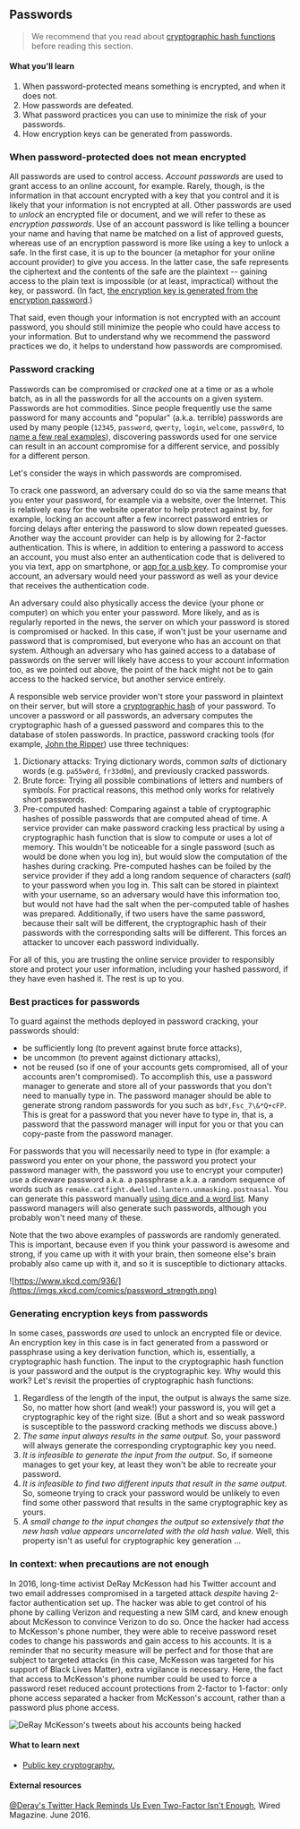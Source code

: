 ## Passwords

> We recommend that you read about [cryptographic hash functions](1-4_cryptographic-hash.md) before reading this section.

#### What you'll learn

1. When password-protected means something is encrypted, and when it does not.
1. How passwords are defeated.
1. What password practices you can use to minimize the risk of your passwords.
1. How encryption keys can be generated from passwords.

### When password-protected does not mean encrypted

All passwords are used to control access. *Account passwords* are used to grant access to an online account, for example. Rarely, though, is the information in that account encrypted with a key that you control and it is likely that your information is not encrypted at all. Other passwords are used to *unlock* an encrypted file or document, and we will refer to these as *encryption passwords*.  Use of an account password is like telling a bouncer your name and having that name be matched on a list of approved guests, whereas use of an encryption password is more like using a key to unlock a safe.  In the first case, it is up to the bouncer (a metaphor for your online account provider) to give you access. In the latter case, the safe represents the ciphertext and the contents of the safe are the plaintext -- gaining access to the plain text is impossible (or at least, impractical) without the key, or password.  (In fact, [the encryption key is generated from the encryption password](password-to-key.md).)

That said, even though your information is not encrypted with an account password, you should still minimize the people who could have access to your information.  But to understand why we recommend the password practices we do, it helps to understand how passwords are compromised.

### Password cracking

Passwords can be compromised or *cracked* one at a time or as a whole batch, as in all the passwords for all the accounts on a given system. Passwords are hot commodities.  Since people frequently use the same password for many accounts and "popular" (a.k.a. terrible) passwords are used by many people (`12345`, `password`, `qwerty`, `login`, `welcome`, `passw0rd`, to [name a few real examples](https://www.teamsid.com/worst-passwords-2016/)), discovering passwords used for one service can result in an account compromise for a different service, and possibly for a different person.

Let's consider the ways in which passwords are compromised.

To crack one password, an adversary could do so via the same means that you enter your password, for example via a website, over the Internet.  This is relatively easy for the website operator to help protect against by, for example, locking an account after a few incorrect password entries or forcing delays after entering the password to slow down repeated guesses.  Another way the account provider can help is by allowing for 2-factor authentication. This is where, in addition to entering a password to access an account, you must also enter an authentication code that is delivered to you via text, app on smartphone, or [app for a usb key](https://en.wikipedia.org/wiki/YubiKey). To compromise your account, an adversary would need your password as well as your device that receives the authentication code.

An adversary could also physically access the device (your phone or computer) on which you enter your password. More likely, and as is regularly reported in the news, the server on which your password is stored is compromised or hacked. In this case, if won't just be your username and password that is compromised, but everyone who has an account on that system. Although an adversary who has gained access to a database of passwords on the server will likely have access to your account information too, as we pointed out above, the point of the hack might not be to gain access to the hacked service, but another service entirely.

A responsible web service provider won't store your password in plaintext on their server, but will store a [cryptographic hash](1-4_cryptographic-hash.md) of your password.  To uncover a password or all passwords, an adversary computes the cryptographic hash of a guessed password and compares this to the database of stolen passwords.  In practice, password cracking tools (for example, [John the Ripper](https://en.wikipedia.org/wiki/John_the_Ripper)) use three techniques:
1. Dictionary attacks: Trying dictionary words, common *salts* of dictionary words (e.g. `pa55w0rd`, `fr33d0m`), and previously cracked passwords.
1. Brute force: Trying all possible combinations of letters and numbers of symbols.  For practical reasons, this method only works for relatively short passwords.
1. Pre-computed hashed: Comparing against a table of cryptographic hashes of possible passwords that are computed ahead of time.
A service provider can make password cracking less practical by using a cryptographic hash function that is slow to compute or uses a lot of memory. This wouldn't be noticeable for a single password (such as would be done when you log in), but would slow the computation of the hashes during cracking.  Pre-computed hashes can be foiled by the service provider if they add a long random sequence of characters (*salt*) to your password when you log in.  This salt can be stored in plaintext with your username, so an adversary would have this information too, but would not have had the salt when the per-computed table of hashes was prepared. Additionally, if two users have the same password, because their salt will be different, the cryptographic hash of their passwords with the corresponding salts will be different.  This forces an attacker to uncover each password individually.

For all of this, you are trusting the online service provider to responsibly store and protect your user information, including your hashed password, if they have even hashed it.  The rest is up to you.

### Best practices for passwords

To guard against the methods deployed in password cracking, your passwords should:
* be sufficiently long (to prevent against brute force attacks),
* be uncommon (to prevent against dictionary attacks),
* not be reused (so if one of your accounts gets compromised, all of your accounts aren't compromised).
To accomplish this, use a password manager to generate and store all of your passwords that you don't need to manually type in.  The password manager should be able to generate strong random passwords for you such as `bdY,Fsc_7\&*Q+cFP`.  This is great for a password that you never have to type in, that is, a password that the password manager will input for you or that you can copy-paste from the password manager.

For passwords that you will necessarily need to type in (for example: a password you enter on your phone, the password you protect your password manager with, the password you use to encrypt your computer) use a diceware password a.k.a. a passphrase a.k.a. a random sequence of words such as `remake.catfight.dwelled.lantern.unmasking.postnasal`.  You can generate this password manually [using dice and a word list](https://share.mayfirst.org/s/y4kSyPWu5dJMfBS).  Many password managers will also generate such passwords, although you probably won't need many of these.

Note that the two above examples of passwords are randomly generated.  This is important, because even if you think your password is awesome and strong, if you came up with it with your brain, then someone else's brain probably also came up with it, and so it is susceptible to dictionary attacks.

![https://www.xkcd.com/936/](https://imgs.xkcd.com/comics/password_strength.png)

### Generating encryption keys from passwords

In some cases, passwords *are* used to unlock an encrypted file or device.  An encryption key in this case is in fact generated from a password or passphrase using a key derivation function, which is, essentially, a cryptographic hash function.  The input to the cryptographic hash function is your password and the output is the cryptographic key.
Why would this work?  Let's revisit the properties of cryptographic hash functions:
1. Regardless of the length of the input, the output is always the same size.  So, no matter how short (and weak!) your password is, you will get a cryptographic key of the right size.  (But a short and so weak password is susceptible to the password cracking methods we discuss above.)
1. *The same input always results in the same output.*  So, your password will always generate the corresponding cryptographic key you need.
1. *It is infeasible to generate the input from the output.*  So, if someone manages to get your key, at least they won't be able to recreate your password.
1. *It is infeasible to find two different inputs that result in the same output.*  So, someone trying to crack your password would be unlikely to even find some other password that results in the same cryptographic key as yours.
1. *A small change to the input changes the output so extensively that the new hash value appears uncorrelated with the old hash value.*  Well, this property isn't as useful for cryptographic key generation ...

### In context: when precautions are not enough

In 2016, long-time activist DeRay McKesson had his Twitter account and two email addresses compromised in a targeted attack *despite* having 2-factor authentication set up.  The hacker was able to get control of his phone by calling Verizon and requesting a new SIM card, and knew enough about McKesson to convince Verizon to do so.  Once the hacker had access to McKesson's phone number, they were able to receive password reset codes to change his passwords and gain access to his accounts.  It is a reminder that no security measure will be perfect and for those that are subject to targeted attacks (in this case, McKesson was targeted for his support of Black Lives Matter), extra vigilance is necessary.  Here, the fact that access to McKesson's phone number could be used to force a password reset reduced account protections from 2-factor to 1-factor: only phone access separated a hacker from McKesson's account, rather than a password plus phone access.

![DeRay McKesson's tweets about his accounts being hacked](pictures/mckesson-tweets.png)

#### What to learn next

* [Public key cryptography.](1-7_public-key-cryptography.md)

#### External resources

[@Deray's Twitter Hack Reminds Us Even Two-Factor Isn't Enough](https://www.wired.com/2016/06/deray-twitter-hack-2-factor-isnt-enough/), Wired Magazine. June 2016.
